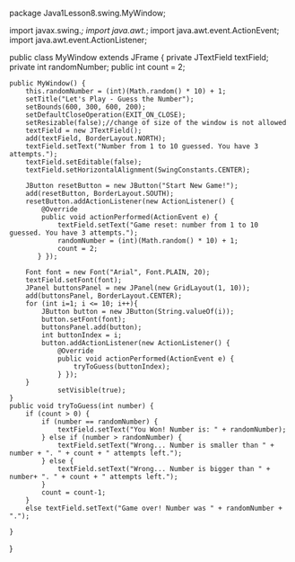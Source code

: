 package Java1Lesson8.swing.MyWindow;

import javax.swing.*;
import java.awt.*;
import java.awt.event.ActionEvent;
import java.awt.event.ActionListener;

public class MyWindow extends JFrame {
    private JTextField textField;
    private int randomNumber;
    public int count = 2;

    public MyWindow() {
        this.randomNumber = (int)(Math.random() * 10) + 1;
        setTitle("Let's Play - Guess the Number");
        setBounds(600, 300, 600, 200);
        setDefaultCloseOperation(EXIT_ON_CLOSE);
        setResizable(false);//change of size of the window is not allowed
        textField = new JTextField();
        add(textField, BorderLayout.NORTH);
        textField.setText("Number from 1 to 10 guessed. You have 3 attempts.");
        textField.setEditable(false);
        textField.setHorizontalAlignment(SwingConstants.CENTER);

        JButton resetButton = new JButton("Start New Game!");
        add(resetButton, BorderLayout.SOUTH);
        resetButton.addActionListener(new ActionListener() {
            @Override
            public void actionPerformed(ActionEvent e) {
                textField.setText("Game reset: number from 1 to 10 guessed. You have 3 attempts.");
                randomNumber = (int)(Math.random() * 10) + 1;
                count = 2;
           } });

        Font font = new Font("Arial", Font.PLAIN, 20);
        textField.setFont(font);
        JPanel buttonsPanel = new JPanel(new GridLayout(1, 10));
        add(buttonsPanel, BorderLayout.CENTER);
        for (int i=1; i <= 10; i++){
            JButton button = new JButton(String.valueOf(i));
            button.setFont(font);
            buttonsPanel.add(button);
            int buttonIndex = i;
            button.addActionListener(new ActionListener() {
                @Override
                public void actionPerformed(ActionEvent e) {
                    tryToGuess(buttonIndex);
                } });
        }
                setVisible(true);
    }
    public void tryToGuess(int number) {
        if (count > 0) {
            if (number == randomNumber) {
                textField.setText("You Won! Number is: " + randomNumber);
            } else if (number > randomNumber) {
                textField.setText("Wrong... Number is smaller than " + number + ". " + count + " attempts left.");
            } else {
                textField.setText("Wrong... Number is bigger than " + number+ ". " + count + " attempts left.");
            }
            count = count-1;
        }
        else textField.setText("Game over! Number was " + randomNumber + ".");

    }
}
